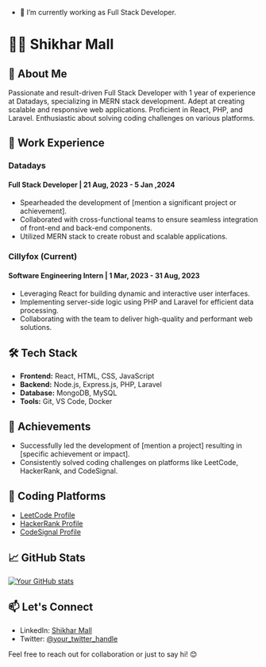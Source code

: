 <!--
### Hi there 👋, My self Shikhar Mall

**Shikharmall/Shikharmall** is a ✨ _special_ ✨ repository because its `README.md` (this file) appears on your GitHub profile.

Here are some ideas to get you started:-->

- 🔭 I’m currently working as Full Stack Developer.
<!-- - 🌱 I’m currently learning ...
- 👯 I’m looking to collaborate on ...
- 🤔 I’m looking for help with ...
- 💬 Ask me about ...
- 📫 How to reach me: ...
- 😄 Pronouns: ...
- ⚡ Fun fact: ...-->


# 👨‍💻 Shikhar Mall

## 🚀 About Me

Passionate and result-driven Full Stack Developer with 1 year of experience at Datadays, specializing in MERN stack development. Adept at creating scalable and responsive web applications. Proficient in React, PHP, and Laravel. Enthusiastic about solving coding challenges on various platforms.

## 💼 Work Experience

### Datadays
#### Full Stack Developer | 21 Aug, 2023 - 5 Jan ,2024

- Spearheaded the development of [mention a significant project or achievement].
- Collaborated with cross-functional teams to ensure seamless integration of front-end and back-end components.
- Utilized MERN stack to create robust and scalable applications.

### Cillyfox (Current)
#### Software Engineering Intern | 1 Mar, 2023 - 31 Aug, 2023

- Leveraging React for building dynamic and interactive user interfaces.
- Implementing server-side logic using PHP and Laravel for efficient data processing.
- Collaborating with the team to deliver high-quality and performant web solutions.

## 🛠️ Tech Stack

- **Frontend:** React, HTML, CSS, JavaScript
- **Backend:** Node.js, Express.js, PHP, Laravel
- **Database:** MongoDB, MySQL
- **Tools:** Git, VS Code, Docker

## 🚀 Achievements

- Successfully led the development of [mention a project] resulting in [specific achievement or impact].
- Consistently solved coding challenges on platforms like LeetCode, HackerRank, and CodeSignal.

## 🚀 Coding Platforms

- [LeetCode Profile](https://leetcode.com/your_username/)
- [HackerRank Profile](https://www.hackerrank.com/your_username/)
- [CodeSignal Profile](https://codesignal.com/profile/your_username/)

## 📈 GitHub Stats

[![Your GitHub stats](https://github-readme-stats.vercel.app/api?username=your_username&count_private=true&show_icons=true&theme=radical)](https://github.com/your_username)

## 📫 Let's Connect

- LinkedIn: [Shikhar Mall](https://www.linkedin.com/in/shikhar-mall-161b05230/)
- Twitter: [@your_twitter_handle](https://twitter.com/your_twitter_handle)

Feel free to reach out for collaboration or just to say hi! 😊


